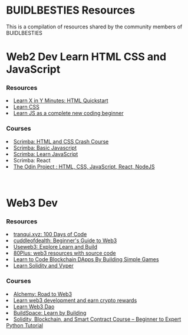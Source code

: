 # BUIDLBESTIES Resources

This is a compilation of resources shared by the community members of BUIDLBESTIES


<h1>Web2 Dev Learn HTML CSS and JavaScript</h1>
<h3>Resources</h3>
  <li><a href="https://learnxinyminutes.com/docs/html/">Learn X in Y Minutes: HTML Quickstart</a></li>
  <li><a href="https://web.dev/learn/css/">Learn CSS</a></li>
  <li><a href="https://javascript.info/">Learn JS as a complete new coding beginner</a></li>
<h3>Courses</h3>
  <li><a href="https://scrimba.com/learn/htmlcss">Scrimba: HTML and CSS Crash Course</a></li>
  <li><a href="https://scrimba.com/learn/basicjavascript">Scrimba: Basic Javascript</a></li>
  <li><a href="https://scrimba.com/learn/learnjavascript">Scrimba: Learn JavaScript</a></li>
  <li><a href="https://scrimba.com/learn/learnreact"></a>Scrimba: React</li>
  <li><a href="https://www.theodinproject.com/">The Odin Project : HTML, CSS, JavaScript, React, NodeJS<a></li>
<br>
<br>

<h1>Web3 Dev</h1>
<h3>Resources</h3>
  <li><a href="https://tranqui.xyz/posts/100-days-of-code">tranqui.xyz: 100 Days of Code</a></li>
  <li><a href="https://cuddleofdeath.hashnode.dev/beginners-guide-to-web3">cuddleofdealth: Beginner's Guide to Web3</a></li>
  <li><a href="https://www.useweb3.xyz/">Useweb3: Explore Learn and Build </a></li>
  <li><a href="https://www.theinsaneapp.com/2022/05/best-web3-projects.html">80Plus: web3 resources with source code</a></li>
  <li><a href="https://cryptozombies.io/">Learn to Code Blockchain DApps By Building Simple Games</a></li>
  <li><a href="https://www.smartcontract.engineer/">Learn Solidity and Vyper</a></li>

<h3>Courses</h3>
  <li><a href="https://www.youtube.com/playlist?list=PLMj8NvODurfEYLsuiClgikZBGDfhwdcXF">Alchemy: Road to Web3</a></li>
  <li><a href="https://www.pointer.gg/">Learn web3 development and earn crypto rewards</a></li>
  <li><a href="https://www.learnweb3.io/">Learn Web3 Dao</a></li>
  <li><a href="https://www.learnweb3.io/">BuildSpace: Learn by Building</a></li>
  <li><a href="https://www.youtube.com/watch?v=M576WGiDBdQ&ab_channel=freeCodeCamp.org">Solidity, Blockchain, and Smart Contract Course – Beginner to Expert Python Tutorial</a></li>
